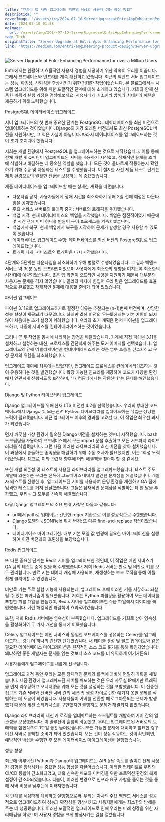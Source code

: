 ```yaml
---
title: "엔트리 앱 서버 업그레이드 백만명 이상의 사용자 성능 향상 방법"
description: ""
coverImage: "/assets/img/2024-07-10-ServerUpgradeatEntriAppEnhancingPerformanceforoveraMillionUsers_0.png"
date: 2024-07-10 01:58
ogImage: 
  url: /assets/img/2024-07-10-ServerUpgradeatEntriAppEnhancingPerformanceforoveraMillionUsers_0.png
tag: Tech
originalTitle: "Server Upgrade at Entri App: Enhancing Performance for over a Million Users"
link: "https://medium.com/entri-engineering-product-design/server-upgrade-at-entri-app-enhancing-performance-for-over-a-million-users-ec4971c3fc60"
---
```




![Server Upgrade at Entri: Enhancing Performance for over a Million Users](/assets/img/2024-07-10-ServerUpgradeatEntriAppEnhancingPerformanceforoveraMillionUsers_0.png)

Entri에서는 원활하고 효율적인 사용자 경험을 제공하기 위한 약속이 우리를 이끕니다. 그래서 코드베이스와 인프라를 계속 개선하고 있습니다. 최근의 백엔드 서버 업그레이드는 성능, 확장성, 신뢰성을 향상시키기 위한 거대한 작업이었습니다. 본 블로그에서는 시스템 업그레이드를 위해 취한 포괄적인 단계에 대해 소개하고 있습니다. 저희와 함께 신중한 계획과 실행 과정을 경험해보세요. 사용자에게 최소한의 방해와 최대한의 혜택을 제공하기 위해 노력했습니다.

PostgreSQL 데이터베이스 업그레이드

서버 업그레이드의 첫 번째 중요한 단계는 PostgreSQL 데이터베이스를 최신 버전으로 업데이트하는 것이었습니다. Django의 가장 오래된 버전조차도 최신 PostgreSQL 버전을 지원하지만, 그 역은 사실이 아닙니다. 따라서 데이터베이스를 업그레이드하는 것이 초기 조치여야 했습니다.


<div class="content-ad"></div>

저희는 개발 환경에서 PostgreSQL을 업그레이드하는 것으로 시작했습니다. 이를 통해 전체 개발 및 QA 팀이 업그레이드된 서버를 사용하기 시작했고, 잠재적인 문제를 조기에 식별하고 해결하는 데 중요한 역할을 했습니다. 모든 것이 올바르게 작동하는지 확인하기 위해 수동 및 자동화된 테스트를 수행했습니다. 이 철저한 사전 제품 테스트 단계는 제품 환경으로의 원활한 전환을 보장하는 데 중요했습니다.

제품 데이터베이스를 업그레이드할 때는 상세한 계획을 따랐습니다:

- 다운타임 공지: 사용자들에게 장애 시간을 최소화하기 위해 2일 전에 예정된 다운타임을 공지했습니다.
- 주요 서비스 서버로의 트래픽 중지: 서버로의 트래픽을 중지했습니다.
- 백업 시작: 현재 데이터베이스의 백업을 시작했습니다. 백업은 점진적이었기 때문에 몇 시간 전에 이미 하나를 만들어 두어 프로세스를 가속화했습니다.
- 백업에서 복구: 현재 백업에서 복구를 시작하여 문제가 발생할 경우 사용할 수 있도록 했습니다.
- 데이터베이스 업그레이드 수행: 데이터베이스를 최신 버전의 PostgreSQL로 업그레이드했습니다.
- 트래픽 재개: 서비스로의 트래픽을 다시 시작했습니다.

4단계와 5단계는 다운타임을 최소화하기 위해 병렬로 수행되었습니다. 그 결과 백엔드 서버는 약 30분 동안 오프라인이었으며 사용자에게 최소한의 영향을 미치도록 최소한의 시간대에 예약되었습니다. 많은 앱 화면이 오프라인 사용을 지원하기 때문에 대부분의 사용자는 문제를 겪지 않았습니다. 콜라와 피자에 힘입어 우리 팀은 업그레이드를 효율적으로 완료했고 잠재적인 문제에 대응할 준비가 되어 있었습니다.

<div class="content-ad"></div>

파이썬 업그레이드

파이썬 3.11으로 업그레이드하기로 결정한 이유는 추천되는 (n-1)번째 버전이며, 상당한 성능 향상이 제공되기 때문입니다. 하지만 최신 버전의 우분투에서는 기본 지원이 되지 않아 처음에는 초기 설정이 어려웠습니다. 우리의 초기 계획은 먼저 파이썬을 업그레이드하고, 나중에 서비스를 컨테이네라이즈하는 것이었습니다.

그러나 곧 두 작업을 동시에 처리하는 장점을 깨달았습니다. 기계에 직접 파이썬 3.11을 설치하고 설정하는 대신, 프로세스를 간단하게 해주는 도커 이미지를 선택했습니다. 업그레이드와 함께 어플리케이션을 컨테이네라이즈하는 것은 업무 흐름을 간소화하고 구성 문제의 위험을 최소화했습니다.

업그레이드 계획에 처음에는 없었지만, 업그레이드 프로세스를 컨테이네라이즈하는 것이 유용하다는 것을 발견했습니다. 확장 가능한 인프라를 제공하여 코드가 다양한 환경에서 일관되게 실행되도록 보장하며, "내 컴퓨터에서는 작동한다"는 문제를 해결했습니다.

<div class="content-ad"></div>

Django 및 Python 라이브러리 업그레이드

Django 업그레이드를 위해 현재 LTS 버전인 4.2를 선택했습니다. 우리의 방대한 코드베이스에서 Django 및 모든 관련 Python 라이브러리를 업데이트하는 작업은 상당한 노력이 필요했습니다. 최근 업그레이드 이후의 경과를 고려할 때, 이 작업은 최우선 과제가 되었습니다.

먼저 깨끗한 가상 환경에 필요한 Django 버전을 설치하는 것부터 시작했습니다. bash 스크립팅을 사용하여 코드베이스에서 모든 import 문을 추출하고 모든 서드파티 라이브러리를 식별했습니다. 그런 다음 이러한 라이브러리의 최신 버전을 찾아 설치했습니다. 이 과정에서 충돌하는 종속성을 해결하기 위해 수동 조사가 필요했지만, 이는 1회성 노력이었습니다. 참고로, 이와 관련해 향후에 어떤 해결책을 찾아야 할 것 같네요.

또한 개발 의존성 및 테스트에 사용된 라이브러리를 업그레이드했습니다. 테스트 주도 개발에 의존하는 우리는 신속히 코드베이스 내에서 발견한 문제점을 해결했습니다. 개발자 테스트를 진행한 후, 업그레이드된 서버를 사용하여 운영 환경을 재현하고 QA 팀에 엄격한 테스트를 거쳐 전달했습니다. 그들은 잠재적인 문제점을 식별하는 데 한 달을 투자했고, 우리는 그 모두를 신속히 해결했습니다.

<div class="content-ad"></div>

다음 Django 업그레이드의 주요 변경 사항은 다음과 같습니다:

- url에서 path로 업데이트: 간단한 regex 치환으로 이를 성공적으로 수행했습니다.
- Django 모델의 JSONField 위치 변경: 또 다른 find-and-replace 작업이었습니다.
- 데이터베이스 마이그레이션: 내부 기본 모델 값 변경에 필요한 마이그레이션을 실행하여 이전 버전과의 호환성을 보장했습니다.

Redis 업그레이드

또 다른 중요한 단계는 Redis 서버를 업그레이드한 것인데, 이 작업은 메인 서비스가 QA 팀의 테스트 중에 있을 때 수행했습니다. 저희 Redis 서버는 만료 및 비만료 키를 모두 관리합니다. 만료 키는 데이터 캐싱에 사용되며, 재생성하는 보조 로직을 통해 이를 쉽게 클리어할 수 있었습니다.

<div class="content-ad"></div>

비만료 키는 주로 실험 기능에 사용되는데, 업그레이드 후에 이러한 키를 저장하고 되살릴 수 있는 메커니즘이 필요했습니다. 저희는 Python 피클링을 활용하여 모든 데이터를 포함한 피클 파일을 만들었고, Redis 서버를 업그레이드한 다음 파일에서 데이터를 복원했습니다. 이런 해킹적인 해결책이 효과적이었습니다.

또한, 저희 Redis 서버에는 영속성이 부족했습니다. 업그레이드를 기회로 삼아 영속성을 활성화하여 두 가지 개선을 동시에 이룩했습니다.

Celery 업그레이드는 메인 서비스와 동일한 코드베이스를 공유하는 Celery를 업그레이드하는 것이 더 하나의 간단한 단계였습니다. 새 테이블 생성 및 필드 업데이트와 같은 필요한 데이터베이스 마이그레이션은 원칙적인 소스 코드 훑기를 통해 확인되었습니다. 왜냐하면 좋은 개발자는 문서를 읽는 것보다 소스 코드를 더 유익하게 여기거든요!

<div class="content-ad"></div>

사용자들에게 업그레이드를 새롭게 선보입니다.

업그레이드 과정 동안 우리는 모든 잠재적인 문제와 롤백에 대비해 면밀히 계획을 세웠습니다. 제품 환경에 업그레이드된 서버를 배포하는 것은 우리 사무실 IP에서만 트래픽을 먼저 라우팅하고 모니터링을 위해 모든 것을 설정하는 것을 포함했습니다. 이 신중한 접근은 기존 서버와 신버전 서버 간의 세션 키 생성 차이로 인한 예기치 못한 문제를 식별하는 데 도움이 되었습니다. 사용자들이 서버를 전환할 때 로그아웃되는 문제가 발생했기 때문에 세션 스티키니스를 구현했지만 불행히도 문제가 해결되지 않았습니다.

Django 라이브러리의 세션 키 로직을 업데이트하는 스크립트를 개발하여 서버 간의 일관성을 보장했습니다. 이 솔루션이 훌륭히 작동했고, 우리는 업그레이드된 서버로의 트래픽을 점진적으로 1주일 동안 늘려갔습니다. 모든 가능한 문제에 대비하고 필요한 경우 이전 서버로 롤백할 준비가 되어 있었습니다. 모든 것이 정상 작동하는 것이 확인되면, 예방적인 백업을 수행한 후 모든 데이터베이스 마이그레이션을 실행했습니다.

성능 향상

<div class="content-ad"></div>

최근에 이루어진 Python과 Django의 업그레이드는 API 응답 속도를 줄이고 전체 사용자 경험을 향상시키는 중요한 성능 향상을 이끌어냈습니다. 이러한 업데이트로 우리의 CI/CD 통합이 간소화되었고, 더욱 신속한 배포와 디버깅을 위한 프로덕션 환경의 복제 설정이 간소화되었습니다. 더불어, 이러한 변경으로 인프라 요구 사항을 줄이는 것을 통해 서버 비용을 낮추는데 이바지했습니다.

각 단계를 세심하게 계획하고 실행함으로써, 우리는 자사의 주요 백엔드 서비스를 성공적으로 업그레이드하여 성능과 확장성을 향상시키고 사용자들에게는 최소한의 방해를 주는 데 성공했습니다. 이러한 포괄적인 업그레이드로 인해 우리는 미래 성장을 위한 자리매김을 하였으며 사용자 경험을 크게 향상시키는 길을 열었습니다.